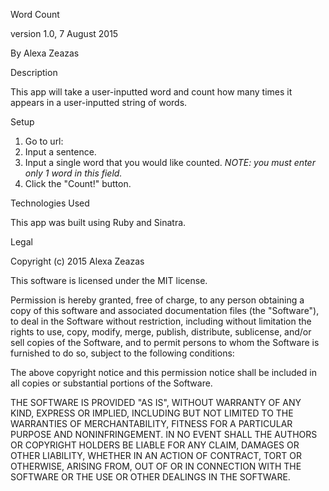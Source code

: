 Word Count

version 1.0, 7 August 2015

By Alexa Zeazas

Description

This app will take a user-inputted word and count how many times it appears in a user-inputted string of words.

Setup

1. Go to url:
2. Input a sentence.
3. Input a single word that you would like counted. *NOTE: you must enter only 1 word in this field.*
4. Click the "Count!" button.

Technologies Used

This app was built using Ruby and Sinatra.

Legal

Copyright (c) 2015 Alexa Zeazas

This software is licensed under the MIT license.

Permission is hereby granted, free of charge, to any person obtaining a copy
of this software and associated documentation files (the "Software"), to deal
in the Software without restriction, including without limitation the rights
to use, copy, modify, merge, publish, distribute, sublicense, and/or sell
copies of the Software, and to permit persons to whom the Software is
furnished to do so, subject to the following conditions:

The above copyright notice and this permission notice shall be included in
all copies or substantial portions of the Software.

THE SOFTWARE IS PROVIDED "AS IS", WITHOUT WARRANTY OF ANY KIND, EXPRESS OR
IMPLIED, INCLUDING BUT NOT LIMITED TO THE WARRANTIES OF MERCHANTABILITY,
FITNESS FOR A PARTICULAR PURPOSE AND NONINFRINGEMENT. IN NO EVENT SHALL THE
AUTHORS OR COPYRIGHT HOLDERS BE LIABLE FOR ANY CLAIM, DAMAGES OR OTHER
LIABILITY, WHETHER IN AN ACTION OF CONTRACT, TORT OR OTHERWISE, ARISING FROM,
OUT OF OR IN CONNECTION WITH THE SOFTWARE OR THE USE OR OTHER DEALINGS IN
THE SOFTWARE.
